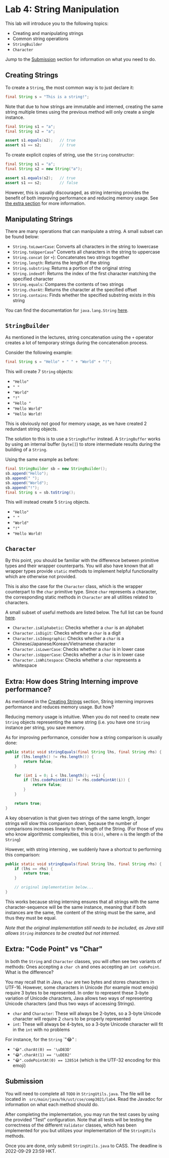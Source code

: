 # Lab 4: String Manipulation

This lab will introduce you to the following topics:

- Creating and manipulating strings
- Common string operations
- `StringBuilder`
- `Character`

Jump to the [Submission](#submission) section for information on what you need to do.

## Creating Strings

To create a `String`, the most common way is to just declare it:

```java
final String s = "This is a string!";
```

Note that due to how strings are immutable and interned, creating the same string multiple times using the previous 
method will only create a single instance.

```java
final String s1 = "a";
final String s2 = "a";

assert s1.equals(s2);   // true
assert s1 == s2;        // true
```

To create explicit copies of string, use the `String` constructor:

```java
final String s1 = "a";
final String s2 = new String("a");

assert s1.equals(s2);   // true
assert s1 == s2;        // false
```

However, this is usually discouraged, as string interning provides the benefit of both improving performance and 
reducing memory usage. See [the extra section](#extra-how-does-string-interning-improve-performance) for more 
information.

## Manipulating Strings

There are many operations that can manipulate a string. A small subset can be found below:

- `String.toLowerCase`: Converts all characters in the string to lowercase
- `String.toUpperCase`" Converts all characters in the string to uppercase
- `String.concat` (or `+`): Concatenates two strings together
- `String.length`: Returns the length of the string
- `String.substring`: Returns a portion of the original string
- `String.indexOf`: Returns the index of the first character matching the specified character
- `String.equals`: Compares the contents of two strings
- `String.charAt`: Returns the character at the specified offset
- `String.contains`: Finds whether the specified substring exists in this string

You can find the documentation for `java.lang.String` 
[here](https://docs.oracle.com/en/java/javase/16/docs/api/java.base/java/lang/String.html).

## `StringBuilder`

As mentioned in the lectures, string concatenation using the `+` operator creates a lot of temporary strings during the
concatenation process.

Consider the following example:

```java
final String s = "Hello" + " " + "World" + "!";
```

This will create 7 `String` objects:

- `"Hello"`
- `" "`
- `"World"`
- `"!"`
- `"Hello "`
- `"Hello World"`
- `"Hello World!`

This is obviously not good for memory usage, as we have created 2 redundant string objects.

The solution to this is to use a `StringBuffer` instead. A `StringBuffer` works by using an internal buffer (`byte[]`) 
to store intermediate results during the building of a `String`.

Using the same example as before:

```java
final StringBuilder sb = new StringBuilder();
sb.append("Hello");
sb.append(" ");
sb.append("World");
sb.append("!");
final String s = sb.toString();
```

This will instead create 5 `String` objects.

- `"Hello"`
- `" "`
- `"World"`
- `"!"`
- `"Hello World!`

## `Character`

By this point, you should be familiar with the difference between primitive types and their wrapper counterparts. You 
will also have known that all wrapper types provide `static` methods to implement helpful functionality which are 
otherwise not provided.

This is also the case for the `Character` class, which is the wrapper counterpart to the `char` primitive type. Since
`char` represents a character, the corresponding static methods in `Character` are all utilities related to characters.

A small subset of useful methods are listed below. The full list can be found
[here](https://docs.oracle.com/en/java/javase/16/docs/api/java.base/java/lang/Character.html).

- `Character.isAlphabetic`: Checks whether a `char` is an alphabet
- `Character.isDigit`: Checks whether a `char` is a digit
- `Character.isIdeographic`: Checks whether a `char` is a Chinese/Japanese/Korean/Vietnamese character
- `Character.isLowerCase`: Checks whether a `char` is in lower case
- `Character.isUpperCase`: Checks whether a `char` is in lower case
- `Character.isWhitespace`: Checks whether a `char` represents a whitespace

## Extra: How does String Interning improve performance?

As mentioned in the [Creating Strings](#creating-strings) section, String interning improves performance and reduces
memory usage. But how?

Reducing memory usage is intuitive. When you do not need to create new `String` objects representing the same string
(i.e. you have one `String` instance per string, you save memory.

As for improving performance, consider how a string comparison is usually done:

```java
public static void stringEquals(final String lhs, final String rhs) {
    if (lhs.length() != rhs.length()) {
        return false;
    }

    for (int i = 0; i < lhs.length(); ++i) {
        if (lhs.codePointAt(i) != rhs.codePointAt(i)) {
            return false;
        }
    }

    return true;
}
```

A key observation is that given two strings of the same length, longer strings will slow this comparison down, because
the number of comparisons increases linearly to the length of the String. (For those of you who know algorithmic 
complexities, this is `O(n)`, where `n` is the length of the `String`)

However, with string interning , we suddenly have a shortcut to performing this comparison:

```java
public static void stringEquals(final String lhs, final String rhs) {
    if (lhs == rhs) {
        return true;
    }

    // original implementation below...
}
```

This works because string interning ensures that all strings with the same character-sequence will be the same instance,
meaning that if both instances are the same, the content of the string must be the same, and thus they must be equal.

*Note that the original implementation still needs to be included, as Java still allows `String` instances to be created
but not interned.*

## Extra: "Code Point" vs "Char"

In both the `String` and `Character` classes, you will often see two variants of methods: Ones accepting a `char ch` and
ones accepting an `int codePoint`. What is the difference?

You may recall that in Java, `char` are two bytes and stores characters in UTF-16. However, some characters in Unicode
(for example most emojis) require 3 bytes to be represented. In order to represent these 3-byte variation of Unicode
characters, Java allows two ways of representing Unicode characters (and thus two ways of accessing Strings).

- `char` and `Character`: These will always be 2-bytes, so a 3-byte Unicode character will require 2 `char`s to be
  properly represented
- `int`: These will always be 4-bytes, so a 3-byte Unicode character will fit in the `int` with no problems

For instance, for the `String` `"😂" :

- `"😂".charAt(0) == '\uD83D'`
- `"😂".charAt(1) == '\uDE02'`
- `"😂".codePointAt(0) == 128514` (which is the UTF-32 encoding for this emoji)

## Submission

You will need to complete all `TODO` in `StringUtils.java`. The file will be located in `
src/main/java/hk/ust/cse/comp3021/lab4`. Read the Javadoc for information on what each method should do.

After completing the implementation, you may run the test cases by using the provided "Test" configuration. Note that
all tests will be testing the correctness of the different `Validator` classes, which has been implemented for you but 
utilizes your implementation of the `StringUtils` methods.

Once you are done, only submit `StringUtils.java` to CASS. The deadline is 2022-09-29 23:59 HKT.

